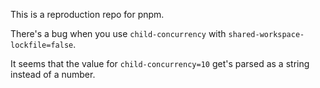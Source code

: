 This is a reproduction repo for pnpm.

There's a bug when you use `child-concurrency` with `shared-workspace-lockfile=false`.

It seems that the value for `child-concurrency=10` get's parsed as a string instead of a number.
